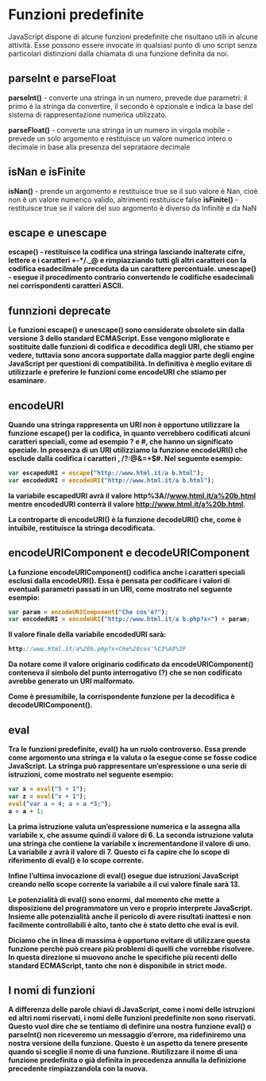 # Funzioni predefinite 
JavaScript dispone di alcune funzioni predefinite che risultano utili in alcune attività. Esse possono essere invocate in qualsiasi punto di uno script senza particolari distinzioni dalla chiamata di una funzione definita da noi.

## parseInt e parseFloat
<b>parseInt()</b> - converte una stringa in un numero, prevede due parametri: il primo è la stringa da convertire, il secondo è opzionale e indica la base del sistema di rappresentazione numerica utilizzato.

<b>parseFloat()</b> - converte una stringa in un numero in virgola mobile - prevede un solo argomento e restituisce un valore numerico intero o decimale in base alla presenza del seprataore decimale

## isNan e isFinite
<b>isNan()</b> - prende un argomento e restituisce true se il suo valore è Nan, cioè non è un valore numerico valido, altrimenti restituisce false
<b>isFinite()</b> - restituisce true se il valore del suo argomento è diverso da Infinitè e da NaN

## escape e unescape
<b>escape()<b> - restituisce la codifica una stringa lasciando inalterate cifre, lettere e i caratteri +-*/._@ e rimpiazziando tutti gli altri caratteri con la codifica esadecilmale preceduta da un carattere percentuale. 
<b>unescape()</b> - esegue il procedimento contrario convertendo le codifiche esadecimali nei corrispondenti caratteri ASCII.

## funnzioni deprecate
Le funzioni escape() e unescape() sono considerate obsolete sin dalla versione 3 dello standard ECMAScript. Esse vengono migliorate e sostituite dalle funzioni di codifica e decodifica degli URI, che stiamo per vedere, tuttavia sono ancora supportate dalla maggior parte degli engine JavaScript per questioni di compatibilità. In definitiva è meglio evitare di utilizzarle e preferire le funzioni come encodeURI che stiamo per esaminare.

## encodeURI
Quando una stringa rappresenta un URI non è opportuno utilizzare la funzione escape() per la codifica, in quanto verrebbero codificati alcuni caratteri speciali, come ad esempio ? e #, che hanno un significato speciale. In presenza di un URI utilizziamo la funzione encodeURI() che esclude dalla codifica i caratteri , /?:@&=+$#. Nel seguente esempio:
``` javascript
var escapedURI = escape("http://www.html.it/a b.html");
var encodedURI = encodeURI("http://www.html.it/a b.html");
```
la variabile escapedURI avrà il valore http%3A//www.html.it/a%20b.html mentre encodedURI conterrà il valore http://www.html.it/a%20b.html.

La controparte di encodeURI() è la funzione decodeURI() che, come è intuibile, restituisce la stringa decodificata.

## encodeURIComponent e decodeURIComponent
La funzione encodeURIComponent() codifica anche i caratteri speciali esclusi dalla encodeURI(). Essa è pensata per codificare i valori di eventuali parametri passati in un URI, come mostrato nel seguente esempio:

``` javascript 
var param = encodeURIComponent("Che cos'è?");
var encodedURI = encodeURI("http://www.html.it/a b.php?x=") + param;
```

Il valore finale della variabile encodedURI sarà:
``` javascript
http://www.html.it/a%20b.php?x=Che%20cos'%C3%A8%3F
```

Da notare come il valore originario codificato da encodeURIComponent() conteneva il simbolo del punto interrogativo (?) che se non codificato avrebbe generato un URI malformato.

Come è presumibile, la corrispondente funzione per la decodifica è decodeURIComponent().

## eval
Tra le funzioni predefinite, eval() ha un ruolo controverso. Essa prende come argomento una stringa e la valuta o la esegue come se fosse codice JavaScript. La stringa può rappresentare un’espressione o una serie di istruzioni, come mostrato nel seguente esempio:
``` javascript
var x = eval("5 + 1");
var z = eval("x + 1");
eval("var a = 4; a = a *3;");
a = a + 1;
```
La prima istruzione valuta un’espressione numerica e la assegna alla variabile x, che assume quindi il valore di 6. La seconda istruzione valuta una stringa che contiene la variabile x incrementandone il valore di uno. La variabile z avrà il valore di 7. Questo ci fa capire che lo scope di riferimento di eval() è lo scope corrente.

Infine l’ultima invocazione di eval() esegue due istruzioni JavaScript creando nello scope corrente la variabile a il cui valore finale sarà 13.

Le potenzialità di eval() sono enormi, dal momento che mette a disposizione del programmatore un vero e proprio interprete JavaScript. Insieme alle potenzialità anche il pericolo di avere risultati inattesi e non facilmente controllabili è alto, tanto che è stato detto che eval is evil.

Diciamo che in linea di massima è opportuno evitare di utilizzare questa funzione perchè può creare più problemi di quelli che vorrebbe risolvere. In questa direzione si muovono anche le specifiche più recenti dello standard ECMAScript, tanto che non è disponibile in strict mode.

## I nomi di funzioni
A differenza delle parole chiavi di JavaScript, come i nomi delle istruzioni ed altri nomi riservati, i nomi delle funzioni predefinite non sono riservati. Questo vuol dire che se tentiamo di definire una nostra funzione eval() o parseInt() non riceveremo un messaggio d’errore, ma ridefiniremo una nostra versione della funzione. Questo è un aspetto da tenere presente quando si sceglie il nome di una funzione. Riutilizzare il nome di una funzione predefinita o già definita in precedenza annulla la definizione precedente rimpiazzandola con la nuova.